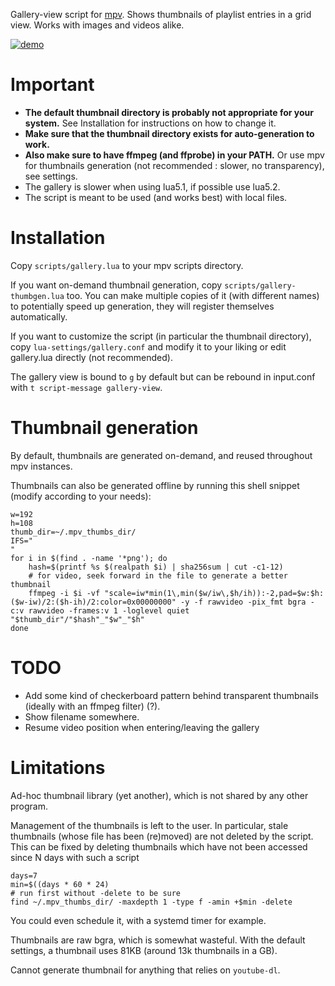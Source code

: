 Gallery-view script for [mpv](https://github.com/mpv-player/mpv). Shows thumbnails of playlist entries in a grid view. Works with images and videos alike.

[![demo](https://i.vimeocdn.com/filter/overlay?src0=https%3A%2F%2Fi.vimeocdn.com%2Fvideo%2F675014837_1280x720.jpg&src1=https%3A%2F%2Ff.vimeocdn.com%2Fimages_v6%2Fshare%2Fplay_icon_overlay.png)](https://vimeo.com/249226823)

# Important

* **The default thumbnail directory is probably not appropriate for your system.** See Installation for instructions on how to change it.
* **Make sure that the thumbnail directory exists for auto-generation to work.**
* **Also make sure to have ffmpeg (and ffprobe) in your PATH.** Or use mpv for thumbnails generation (not recommended : slower, no transparency), see settings.
* The gallery is slower when using lua5.1, if possible use lua5.2.
* The script is meant to be used (and works best) with local files.

# Installation

Copy `scripts/gallery.lua` to your mpv scripts directory.

If you want on-demand thumbnail generation, copy `scripts/gallery-thumbgen.lua` too. You can make multiple copies of it (with different names) to potentially speed up generation, they will register themselves automatically.

If you want to customize the script (in particular the thumbnail directory), copy `lua-settings/gallery.conf` and modify it to your liking or edit gallery.lua directly (not recommended).

The gallery view is bound to `g` by default but can be rebound in input.conf with `t script-message gallery-view`.

# Thumbnail generation

By default, thumbnails are generated on-demand, and reused throughout mpv instances.

Thumbnails can also be generated offline by running this shell snippet (modify according to your needs):
```
w=192
h=108
thumb_dir=~/.mpv_thumbs_dir/
IFS="
"
for i in $(find . -name '*png'); do
    hash=$(printf %s $(realpath $i) | sha256sum | cut -c1-12)
    # for video, seek forward in the file to generate a better thumbnail
    ffmpeg -i $i -vf "scale=iw*min(1\,min($w/iw\,$h/ih)):-2,pad=$w:$h:($w-iw)/2:($h-ih)/2:color=0x00000000" -y -f rawvideo -pix_fmt bgra -c:v rawvideo -frames:v 1 -loglevel quiet "$thumb_dir"/"$hash"_"$w"_"$h"
done
```

# TODO

* Add some kind of checkerboard pattern behind transparent thumbnails (ideally with an ffmpeg filter) (?).
* Show filename somewhere.
* Resume video position when entering/leaving the gallery

# Limitations

Ad-hoc thumbnail library (yet another), which is not shared by any other program.

Management of the thumbnails is left to the user. In particular, stale thumbnails (whose file has been (re)moved) are not deleted by the script. This can be fixed by deleting thumbnails which have not been accessed since N days with such a script
```
days=7
min=$((days * 60 * 24)
# run first without -delete to be sure
find ~/.mpv_thumbs_dir/ -maxdepth 1 -type f -amin +$min -delete
```
You could even schedule it, with a systemd timer for example.

Thumbnails are raw bgra, which is somewhat wasteful. With the default settings, a thumbnail uses 81KB (around 13k thumbnails in a GB).

Cannot generate thumbnail for anything that relies on `youtube-dl`.
